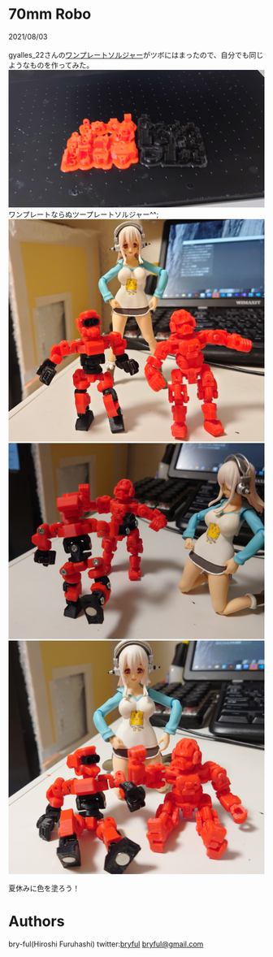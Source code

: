 ﻿# 70mm Robo

2021/08/03<br>
<br>
gyalles_22さんの[ワンプレートソルジャー](https://gyalles22.booth.pm/)がツボにはまったので、自分でも同じようなものを作ってみた。
![70mmRobo_1.jpg](70mmRobo_1.jpg)<br>
ワンプレートならぬツープレートソルジャー^^;<br>
![70mmRobo_2.jpg](70mmRobo_2.jpg)<br>
![70mmRobo_3.jpg](70mmRobo_3.jpg)<br>
![70mmRobo_4.jpg](70mmRobo_4.jpg)<br>

夏休みに色を塗ろう！


# Authors

bry-ful(Hiroshi Furuhashi)
twitter:[bryful](https://twitter.com/bryful)
bryful@gmail.com


